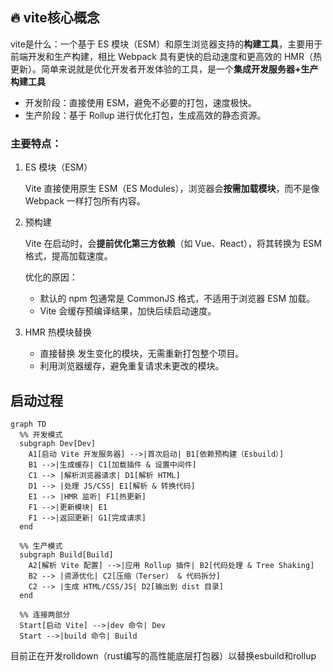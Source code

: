 ## 🔥 vite核心概念

vite是什么：一个基于 ES 模块（ESM）和原生浏览器支持的**构建工具**，主要用于前端开发和生产构建，相比 Webpack 具有更快的启动速度和更高效的 HMR（热更新）。简单来说就是优化开发者开发体验的工具，是一个**集成开发服务器+生产构建工具**

- 开发阶段：直接使用 ESM，避免不必要的打包，速度极快。
- 生产阶段：基于 Rollup 进行优化打包，生成高效的静态资源。
### 主要特点：

1. ES 模块（ESM）

   Vite 直接使用原生 ESM（ES Modules），浏览器会**按需加载模块**，而不是像 Webpack 一样打包所有内容。

2. 预构建

   Vite 在启动时，会**提前优化第三方依赖**（如 Vue、React），将其转换为 ESM 格式，提高加载速度。

   优化的原因：
   - 默认的 npm 包通常是 CommonJS 格式，不适用于浏览器 ESM 加载。
   - Vite 会缓存预编译结果，加快后续启动速度。

3. HMR 热模块替换
   - 直接替换 发生变化的模块，无需重新打包整个项目。
   - 利用浏览器缓存，避免重复请求未更改的模块。
## 启动过程


```mermaid
graph TD
  %% 开发模式
  subgraph Dev[Dev]
    A1[启动 Vite 开发服务器] -->|首次启动| B1[依赖预构建（Esbuild）]
    B1 -->|生成缓存| C1[加载插件 & 设置中间件]
    C1 --> |解析浏览器请求| D1[解析 HTML]
    D1 --> |处理 JS/CSS| E1[解析 & 转换代码]
    E1 --> |HMR 监听| F1[热更新]
    F1 -->|更新模块| E1
    F1 -->|返回更新| G1[完成请求]
  end

  %% 生产模式
  subgraph Build[Build]
    A2[解析 Vite 配置] -->|应用 Rollup 插件| B2[代码处理 & Tree Shaking]
    B2 --> |资源优化| C2[压缩（Terser） & 代码拆分]
    C2 --> |生成 HTML/CSS/JS| D2[输出到 dist 目录]
  end

  %% 连接两部分
  Start[启动 Vite] -->|dev 命令| Dev
  Start -->|build 命令| Build
```

目前正在开发rolldown（rust编写的高性能底层打包器）以替换esbuild和rollup